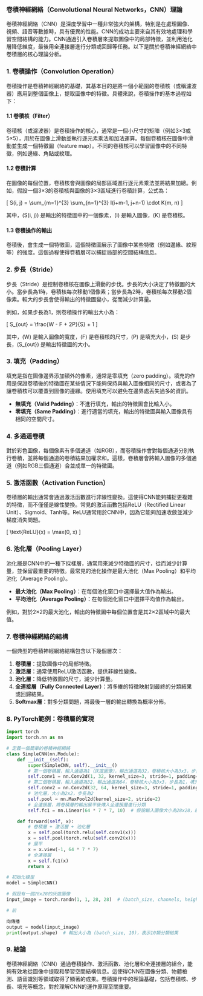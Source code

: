 ### 卷積神經網絡（Convolutional Neural Networks，CNN）理論

卷積神經網絡（CNN）是深度學習中一種非常強大的架構，特別是在處理圖像、視頻、語音等數據時，具有優異的性能。CNN的成功主要來自其有效地處理和學習空間結構的能力。CNN通過引入卷積層來提取圖像中的局部特徵，並利用池化層降低維度，最後用全連接層進行分類或回歸等任務。以下是關於卷積神經網絡中卷積層的核心理論分析。

### 1. 卷積操作（Convolution Operation）

卷積操作是卷積神經網絡的基礎，其基本目的是將一個小範圍的卷積核（或稱濾波器）應用到整個圖像上，提取圖像中的特徵。具體來說，卷積操作的基本過程如下：

#### 1.1 卷積核（Filter）

卷積核（或濾波器）是卷積操作的核心，通常是一個小尺寸的矩陣（例如3×3或5×5），用於在圖像上滑動並執行逐元素乘法和加法運算。每個卷積核在圖像中滑動並生成一個特徵圖（feature map）。不同的卷積核可以學習圖像中的不同特徵，例如邊緣、角點或紋理。

#### 1.2 卷積計算

在圖像的每個位置，卷積核會與圖像的局部區域進行逐元素乘法並將結果加總。例如，假設一個3×3的卷積核與圖像的3×3區域進行卷積計算，公式為：

\[
S(i, j) = \sum_{m=1}^{3} \sum_{n=1}^{3} I(i+m-1, j+n-1) \cdot K(m, n)
\]

其中，\(S(i, j)\) 是輸出的特徵圖中的一個像素，\(I\) 是輸入圖像，\(K\) 是卷積核。

#### 1.3 卷積操作的輸出

卷積後，會生成一個特徵圖，這個特徵圖展示了圖像中某些特徵（例如邊緣、紋理等）的強度。這個過程使得卷積層可以捕捉局部的空間結構信息。

### 2. 步長（Stride）

步長（Stride）是控制卷積核在圖像上滑動的步伐。步長的大小決定了特徵圖的大小。當步長為1時，卷積核每次移動1個像素；當步長為2時，卷積核每次移動2個像素。較大的步長會使得輸出的特徵圖變小，從而減少計算量。

例如，如果步長為1，則卷積操作的輸出大小為：

\[
S_{out} = \frac{W - F + 2P}{S} + 1
\]

其中，\(W\) 是輸入圖像的寬度，\(F\) 是卷積核的尺寸，\(P\) 是填充大小，\(S\) 是步長，\(S_{out}\) 是輸出特徵圖的大小。

### 3. 填充（Padding）

填充是指在圖像邊界添加額外的像素，通常是零填充（zero padding）。填充的作用是保證卷積後的特徵圖在某些情況下能夠保持與輸入圖像相同的尺寸，或者為了讓卷積核可以覆蓋到圖像的邊緣。使用填充可以避免在邊界處丟失過多的資訊。

- **無填充（Valid Padding）**：不進行填充，輸出的特徵圖會比輸入小。
- **零填充（Same Padding）**：進行適當的填充，輸出的特徵圖與輸入圖像具有相同的空間尺寸。

### 4. 多通道卷積

對於彩色圖像，每個像素有多個通道（如RGB），而卷積操作會對每個通道分別執行卷積，並將每個通道的卷積結果加權求和。這樣，卷積層會將輸入圖像的多個通道（例如RGB三個通道）合並成單一的特徵圖。

### 5. 激活函數（Activation Function）

卷積層的輸出通常會通過激活函數進行非線性變換。這使得CNN能夠捕捉更複雜的特徵，而不僅僅是線性變換。常見的激活函數包括ReLU（Rectified Linear Unit）、Sigmoid、Tanh等。ReLU通常用於CNN中，因為它能夠加速收斂並減少梯度消失問題。

\[
\text{ReLU}(x) = \max(0, x)
\]

### 6. 池化層（Pooling Layer）

池化層是CNN中的一種下採樣層，通常用來減少特徵圖的尺寸，從而減少計算量，並保留最重要的特徵。最常見的池化操作是最大池化（Max Pooling）和平均池化（Average Pooling）。

- **最大池化（Max Pooling）**：在每個池化窗口中選擇最大值作為輸出。
- **平均池化（Average Pooling）**：在每個池化窗口中選擇平均值作為輸出。

例如，對於2×2的最大池化，輸出的特徵圖中每個位置會是其2×2區域中的最大值。

### 7. 卷積神經網絡的結構

一個典型的卷積神經網絡結構包含以下幾個層次：

1. **卷積層**：提取圖像中的局部特徵。
2. **激活層**：通常使用ReLU激活函數，提供非線性變換。
3. **池化層**：降低特徵圖的尺寸，減少計算量。
4. **全連接層（Fully Connected Layer）**：將多維的特徵映射到最終的分類結果或回歸結果。
5. **Softmax層**：對多分類問題，將最後一層的輸出轉換為概率分佈。

### 8. PyTorch範例：卷積層的實現

```python
import torch
import torch.nn as nn

# 定義一個簡單的卷積神經網絡
class SimpleCNN(nn.Module):
    def __init__(self):
        super(SimpleCNN, self).__init__()
        # 第一個卷積層，輸入通道為1（灰度圖像），輸出通道為32，卷積核大小為3x3，步長為1，填充為1
        self.conv1 = nn.Conv2d(1, 32, kernel_size=3, stride=1, padding=1)
        # 第二個卷積層，輸入通道為32，輸出通道為64，卷積核大小為3x3，步長為1，填充為1
        self.conv2 = nn.Conv2d(32, 64, kernel_size=3, stride=1, padding=1)
        # 池化層，大小為2x2，步長為2
        self.pool = nn.MaxPool2d(kernel_size=2, stride=2)
        # 全連接層，將卷積層的輸出展平後傳入全連接層進行分類
        self.fc1 = nn.Linear(64 * 7 * 7, 10)  # 假設輸入圖像大小為28x28，經過兩層卷積層後尺寸為7x7

    def forward(self, x):
        # 卷積層 + 激活層 + 池化層
        x = self.pool(torch.relu(self.conv1(x)))
        x = self.pool(torch.relu(self.conv2(x)))
        # 展平
        x = x.view(-1, 64 * 7 * 7)
        # 全連接層
        x = self.fc1(x)
        return x

# 初始化模型
model = SimpleCNN()

# 假設有一個28x28的灰度圖像
input_image = torch.randn(1, 1, 28, 28)  # (batch_size, channels, height, width)

# 前

向傳播
output = model(input_image)
print(output.shape)  # 輸出大小為 (batch_size, 10)，表示10類分類結果
```

### 9. 結論

卷積神經網絡（CNN）通過卷積操作、激活函數、池化層和全連接層的組合，能夠有效地從圖像中提取和學習空間結構信息。這使得CNN在圖像分類、物體檢測、語音識別等領域取得了顯著的成果。卷積操作中的理論基礎，包括卷積核、步長、填充等概念，對於理解CNN的運作原理至關重要。